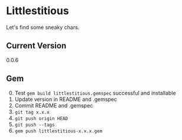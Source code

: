 # Littlestitious

Let's find some sneaky chars.

## Current Version

0.0.6

## Gem

0. Test `gem build littlestitious.gemspec` successful and
installable
1. Update version in README and .gemspec
2. Commit README and .gemspec
3. `git tag x.x.x`
4. `git push origin HEAD`
5. `git push --tags`
6. `gem push littlestitious-x.x.x.gem`
